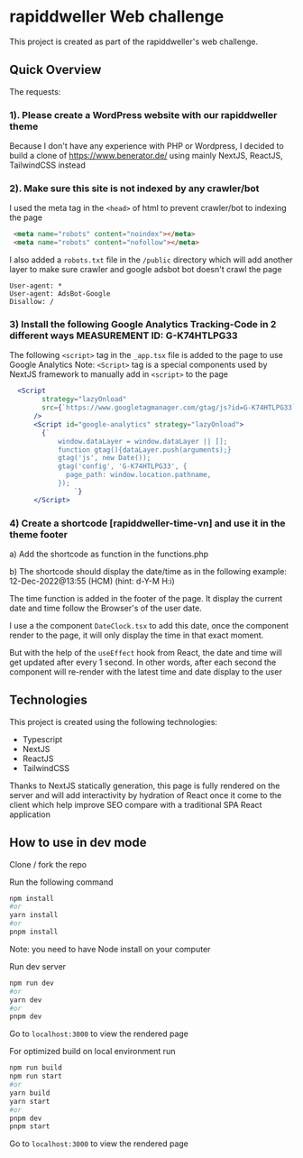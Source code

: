 # rapiddweller Web challenge

This project is created as part of the rapiddweller's web challenge.

## Quick Overview

The requests:

### 1). Please create a WordPress website with our rapiddweller theme

Because I don't have any experience with PHP or Wordpress, I decided to build a clone of <https://www.benerator.de/> using mainly NextJS, ReactJS, TailwindCSS instead

### 2). Make sure this site is not indexed by any crawler/bot

I used the meta tag in the `<head>` of html to prevent crawler/bot to indexing the page

```html
 <meta name="robots" content="noindex"></meta>
 <meta name="robots" content="nofollow"></meta>
 ```

I also added a `robots.txt` file in the `/public` directory which will add another layer to make sure crawler and google adsbot bot doesn't crawl the page

```text
User-agent: *
User-agent: AdsBot-Google
Disallow: /
```

### 3) Install the following Google Analytics Tracking-Code in 2 different ways MEASUREMENT ID: G-K74HTLPG33

The following `<script>` tag in the `_app.tsx` file is added to the page to use Google Analytics
Note: `<Script>` tag is a special components used by NextJS framework to manually add in `<script>` to the page

```jsx
  <Script
        strategy="lazyOnload"
        src={`https://www.googletagmanager.com/gtag/js?id=G-K74HTLPG33`}
      />
      <Script id="google-analytics" strategy="lazyOnload">
        {`
            window.dataLayer = window.dataLayer || [];
            function gtag(){dataLayer.push(arguments);}
            gtag('js', new Date());
            gtag('config', 'G-K74HTLPG33', {
              page_path: window.location.pathname,
            });
                `}
      </Script>
```

### 4) Create a shortcode [rapiddweller-time-vn] and use it in the theme footer

a) Add the shortcode as function in the functions.php

b) The shortcode should display the date/time as in the following example: 12-Dec-2022@13:55 (HCM) (hint: d-Y-M H:i)

The time function is added in the footer of the page. It display the current date and time follow the Browser's of the user date.

I use a the component `DateClock.tsx` to add this date, once the component render to the page, it will only display the time in that exact moment.

But with the help of the `useEffect` hook from React, the date and time will get updated after every 1 second. In other words, after each second the component will re-render with the latest time and date display to the user

## Technologies

This project is created using the following technologies:

- Typescript
- NextJS
- ReactJS
- TailwindCSS

Thanks to NextJS statically generation, this page is fully rendered on the server and will add interactivity by hydration of React once it come to the client which help improve SEO compare with a traditional SPA React application

## How to use in dev mode

Clone / fork the repo

Run the following command

```zsh
npm install
#or
yarn install
#or 
pnpm install
```

Note: you need to have Node install on your computer

Run dev server

```zsh
npm run dev
#or
yarn dev
#or 
pnpm dev
```

Go to `localhost:3000` to view the rendered page

For optimized build on local environment run

```zsh
npm run build
npm run start
#or
yarn build
yarn start
#or 
pnpm dev
pnpm start
```

Go to `localhost:3000` to view the rendered page
